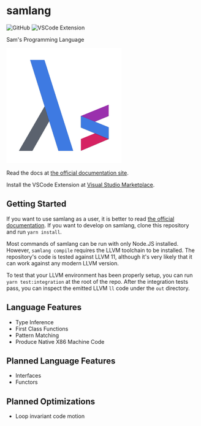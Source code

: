 # samlang

![GitHub](https://img.shields.io/github/license/SamChou19815/samlang.svg)
![VSCode Extension](https://img.shields.io/visual-studio-marketplace/i/dev-sam.vscode-samlang.svg?label=vscode%20extension%20installs)

Sam's Programming Language

<img alt="samlang" src="https://raw.githubusercontent.com/SamChou19815/design/master/samlang.png" width=300 height=300/>

Read the docs at [the official documentation site](https://samlang.io).

Install the VSCode Extension at [Visual Studio Marketplace](https://marketplace.visualstudio.com/items?itemName=dev-sam.vscode-samlang).

## Getting Started

If you want to use samlang as a user, it is better to read
[the official documentation](https://samlang.io). If you want to develop on samlang, clone this
repository and run `yarn install`.

Most commands of samlang can be run with only Node.JS installed. However, `samlang compile`
requires the LLVM toolchain to be installed. The repository's code is tested against LLVM 11,
although it's very likely that it can work against any modern LLVM version.

To test that your LLVM environment has been properly setup, you can run `yarn test:integration`
at the root of the repo. After the integration tests pass, you can inspect the emitted LLVM `ll`
code under the `out` directory.

## Language Features

- Type Inference
- First Class Functions
- Pattern Matching
- Produce Native X86 Machine Code

## Planned Language Features

- Interfaces
- Functors

## Planned Optimizations

- Loop invariant code motion
